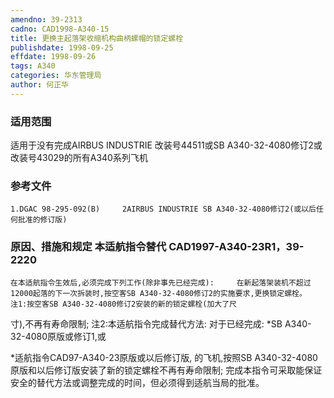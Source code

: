 ```yaml
---
amendno: 39-2313
cadno: CAD1998-A340-15
title: 更换主起落架收缩机构曲柄螺帽的锁定螺栓
publishdate: 1998-09-25
effdate: 1998-09-26
tags: A340
categories: 华东管理局
author: 何正华
---
```


### 适用范围 
适用于没有完成AIRBUS INDUSTRIE 改装号44511或SB A340-32-4080修订2或改装号43029的所有A340系列飞机

<!--more-->
### 参考文件
    1.DGAC 98-295-092(B)     2AIRBUS INDUSTRIE SB A340-32-4080修订2(或以后任何批准的修订版) 

### 原因、措施和规定 本适航指令替代 CAD1997-A340-23R1，39-2220 
    在本适航指令生效后,必须完成下列工作(除非事先已经完成):     在新起落架装机不超过12000起落的下一次拆装时,按空客SB A340-32-4080修订2的实施要求,更换锁定螺栓。     注1:按空客SB A340-32-4080修订2安装的新的锁定螺栓(加大了尺
寸),不再有寿命限制; 注2:本适航指令完成替代方法:     对于已经完成: 
*SB A340-32-4080原版或修订1,或 
  
*适航指令CAD97-A340-23原版或以后修订版,     的飞机,按照SB A340-32-4080原版和以后修订版安装了新的锁定螺栓不再有寿命限制; 
    完成本指令可采取能保证安全的替代方法或调整完成的时间，但必须得到适航当局的批准。
